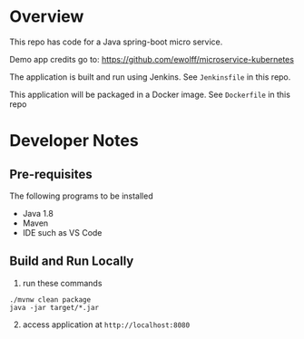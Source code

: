 # Overview

This repo has code for a Java spring-boot micro service.

Demo app credits go to: https://github.com/ewolff/microservice-kubernetes

The application is built and run using Jenkins.  See ```Jenkinsfile``` in this repo.

This application will be packaged in a Docker image.  See ```Dockerfile``` in this repo

# Developer Notes

## Pre-requisites

The following programs to be installed
* Java 1.8
* Maven
* IDE such as VS Code

## Build and Run Locally

1. run these commands
  ```
  ./mvnw clean package
  java -jar target/*.jar
  ```
2. access application at ```http://localhost:8080```
